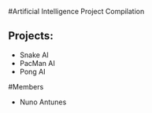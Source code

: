 #Artificial Intelligence Project Compilation
## Projects:
* Snake AI
* PacMan AI
* Pong AI

#Members
* Nuno Antunes
